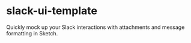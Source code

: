 # slack-ui-template
Quickly mock up your Slack interactions with attachments and message formatting in Sketch.
